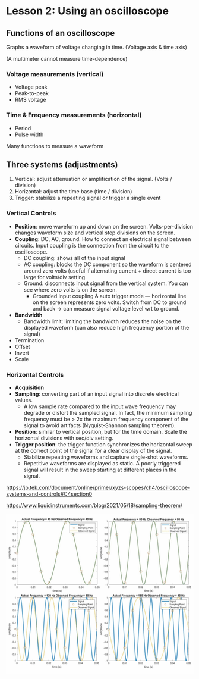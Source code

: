 # Lesson 2: Using an oscilloscope

## Functions of an oscilloscope

Graphs a waveform of voltage changing in time. (Voltage axis & time axis)

(A multimeter cannot measure time-dependence)

### Voltage measurements (vertical)
- Voltage peak
- Peak-to-peak
- RMS voltage

### Time & Frequency measurements (horizontal)
- Period
- Pulse width

Many functions to measure a waveform

## Three systems (adjustments)

1. Vertical: adjust attenuation or amplification of the signal. (Volts / division)
2. Horizontal: adjust the time base (time / division)
3. Trigger: stabilize a repeating signal or trigger a single event

### Vertical Controls

* **Position**: move waveform up and down on the screen. Volts-per-division changes waveform size and vertical step divisions on the screen.
* **Coupling**: DC, AC, ground. How to connect an electrical signal between circuits. Input coupling is the connection from the circuit to the oscilloscope. 
    * DC coupling: shows all of the input signal
    * AC coupling: blocks the DC component so the waveform is centered around zero volts (useful if alternating current + direct current is too large for volts/div setting.
    * Ground: disconnects input signal from the vertical system. You can see where zero volts is on the screen.
        * Grounded input coupling & auto trigger mode — horizontal line on the screen represents zero volts. Switch from DC to ground and back -> can measure signal voltage level wrt to ground.
* **Bandwidth**
    * Bandwidth limit: limiting the bandwidth reduces the noise on the displayed waveform (can also reduce high frequency portion of the signal)
* Termination
* Offset
* Invert
* Scale

### Horizontal Controls

* **Acquisition**
* **Sampling**: converting part of an input signal into discrete electrical values.
    * A low sample rate compared to the input wave frequency may degrade or distort the sampled signal. In fact, the minimum sampling frequency must be > 2x the maximum frequency component of the signal to avoid artifacts (Nyquist-Shannon sampling theorem).
* **Position**: similar to vertical position, but for the time domain. Scale the horizontal divisions with sec/div setting.
* **Trigger position**: the trigger function synchronizes the horizontal sweep at the correct point of the signal for a clear display of the signal.
    * Stabilize repeating waveforms and capture single-shot waveforms.
    * Repetitive waveforms are displayed as static. A poorly triggered signal will result in the sweep starting at different places in the signal.


https://jp.tek.com/document/online/primer/xyzs-scopes/ch4/oscilloscope-systems-and-controls#C4section0

https://www.liquidinstruments.com/blog/2021/05/18/sampling-theorem/

![](Images/Sampling_theory.jpeg)